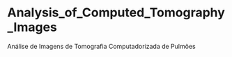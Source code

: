 # Analysis_of_Computed_Tomography_Images
 Análise de Imagens de Tomografia Computadorizada de Pulmões
